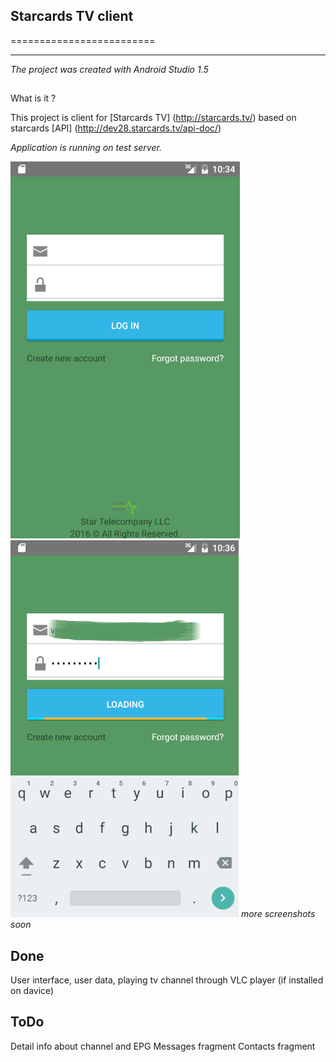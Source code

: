 ## Starcards TV client
=========================

****

*The project was created with Android Studio 1.5*

##
What is it ?

This project is client for [Starcards TV] (http://starcards.tv/)
based on starcards [API] (http://dev28.starcards.tv/api-doc/)

*Application is running on test server.*

![Starcards Screenshot](/Screenshots/login.png?raw=true)
![Starcards Screenshot](/Screenshots/loading_login.png?raw=true)
*more screenshots soon*

## Done
User interface, user data, playing tv channel through VLC player (if installed on davice)

## ToDo
Detail info about channel and EPG
Messages fragment
Contacts fragment